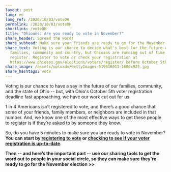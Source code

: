 ```yaml
---
layout: post
lang: en
lang_ref: /2020/10/03/voteOH
permalink: /2020/10/03/voteOH
shortlink: /voteOH
title: "Ohioans: Are you ready to vote in November?"
share_header: Spread the word!
share_subhead: Make sure your friends are ready to go for the November election.
share_text: Voting is our chance to decide what's best for the future of our
  families, community and country, but Ohioans are running out of time to
  register. Register to vote or check your registration at
  https://www.ohiosos.gov/elections/voters/register/ before October 5th.
share_image: /assets/uploads/GettyImages-519516013-1600x925.jpg
share_hashtags: vote
---
```

Voting is our chance to have a say in the future of our families, community, and the state of Ohio --  but, with Ohio's October 5th voter registration deadline fast approaching, we have our work cut out for us.

1 in 4 Americans isn’t registered to vote, and there’s a good chance that some of your friends, family members, or neighbors are included in that number. And, we know one of the most effective ways to get these people to register is if they’re asked to by someone they know.

So, do you have 5 minutes to make sure you are ready to vote in November? **You can start by [registering to vote](https://olvr.ohiosos.gov/) or [checking to see if your voter registration is up-to-date](https://voterlookup.ohiosos.gov/voterlookup.aspx).**

**Then -- and here’s the important part -- use our sharing tools to get the word out to people in your social circle, so they can make sure they're ready to go for the November election >>**